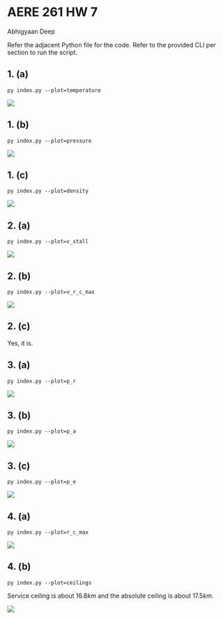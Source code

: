 # AERE 261 HW 7

Abhigyaan Deep

Refer the adjacent Python file for the code. Refer to the provided CLI per section to run the script.

## 1. (a)

`py index.py --plot=temperature`

![](https://i.imgur.com/JjfCAv8.png)

## 1. (b)

`py index.py --plot=pressure`

![](https://i.imgur.com/47g5CXB.png)

## 1. (c)

`py index.py --plot=density`

![](https://i.imgur.com/r91RnYE.png)

## 2. (a)

`py index.py --plot=v_stall`

![](https://i.imgur.com/tXf3J3g.png)

## 2. (b)

`py index.py --plot=v_r_c_max`

![](https://i.imgur.com/7IhKa87.png)

## 2. (c)

Yes, it is.

## 3. (a)

`py index.py --plot=p_r`

![](https://i.imgur.com/1fkANzm.png)

## 3. (b)

`py index.py --plot=p_a`

![](https://i.imgur.com/CF5b2O7.png)

## 3. (c)

`py index.py --plot=p_e`

![](https://i.imgur.com/TWeR79O.png)

## 4. (a)

`py index.py --plot=r_c_max`

![](https://i.imgur.com/FdF0Z8Q.png)

## 4. (b)

`py index.py --plot=ceilings`

Service ceiling is about $16.8km$ and the absolute ceiling is about $17.5km$.

![](https://i.imgur.com/iOO1UBp.png)
